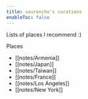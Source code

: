 ```yaml
---
title: sourencho's curations
enableToc: false
---
```


Lists of places I recommend :)

Places
- [[notes/Armenia]]
- [[notes/Japan]]
- [[notes/Taiwan]]
- [[notes/France]]
- [[notes/Los Angeles]]
- [[notes/New York]]